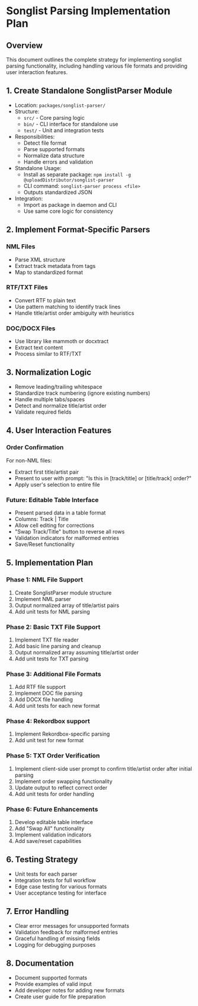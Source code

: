 # Songlist Parsing Implementation Plan

## Overview
This document outlines the complete strategy for implementing songlist parsing functionality, including handling various file formats and providing user interaction features.

## 1. Create Standalone SonglistParser Module
- Location: `packages/songlist-parser/`
- Structure:
  - `src/` - Core parsing logic
  - `bin/` - CLI interface for standalone use
  - `test/` - Unit and integration tests
- Responsibilities:
  - Detect file format
  - Parse supported formats
  - Normalize data structure
  - Handle errors and validation
- Standalone Usage:
  - Install as separate package: `npm install -g @uploadDistributor/songlist-parser`
  - CLI command: `songlist-parser process <file>`
  - Outputs standardized JSON
- Integration:
  - Import as package in daemon and CLI
  - Use same core logic for consistency

## 2. Implement Format-Specific Parsers
### NML Files
- Parse XML structure
- Extract track metadata from <ENTRY> tags
- Map to standardized format

### RTF/TXT Files
- Convert RTF to plain text
- Use pattern matching to identify track lines
- Handle title/artist order ambiguity with heuristics

### DOC/DOCX Files
- Use library like mammoth or docxtract
- Extract text content
- Process similar to RTF/TXT

## 3. Normalization Logic
- Remove leading/trailing whitespace
- Standardize track numbering (ignore existing numbers)
- Handle multiple tabs/spaces
- Detect and normalize title/artist order
- Validate required fields

## 4. User Interaction Features
### Order Confirmation
For non-NML files:
- Extract first title/artist pair
- Present to user with prompt:
  "Is this in [track/title] or [title/track] order?"
- Apply user's selection to entire file

### Future: Editable Table Interface
- Present parsed data in a table format
- Columns: Track | Title
- Allow cell editing for corrections
- "Swap Track/Title" button to reverse all rows
- Validation indicators for malformed entries
- Save/Reset functionality

## 5. Implementation Plan

### Phase 1: NML File Support
1. Create SonglistParser module structure
2. Implement NML parser
3. Output normalized array of title/artist pairs
4. Add unit tests for NML parsing

### Phase 2: Basic TXT File Support
1. Implement TXT file reader
2. Add basic line parsing and cleanup
3. Output normalized array assuming title/artist order
4. Add unit tests for TXT parsing

### Phase 3: Additional File Formats
1. Add RTF file support
2. Implement DOC file parsing
3. Add DOCX file handling
4. Add unit tests for each new format

### Phase 4: Rekordbox support
1. Implement Rekordbox-specific parsing
2. Add unit test for new format

### Phase 5: TXT Order Verification
1. Implement client-side user prompt to confirm title/artist order after initial parsing
2. Implement order swapping functionality
3. Update output to reflect correct order
4. Add unit tests for order handling


### Phase 6: Future Enhancements
1. Develop editable table interface
2. Add "Swap All" functionality
3. Implement validation indicators
4. Add save/reset capabilities

## 6. Testing Strategy
- Unit tests for each parser
- Integration tests for full workflow
- Edge case testing for various formats
- User acceptance testing for interface

## 7. Error Handling
- Clear error messages for unsupported formats
- Validation feedback for malformed entries
- Graceful handling of missing fields
- Logging for debugging purposes

## 8. Documentation
- Document supported formats
- Provide examples of valid input
- Add developer notes for adding new formats
- Create user guide for file preparation
